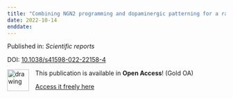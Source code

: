 ```yaml
---
title: "Combining NGN2 programming and dopaminergic patterning for a rapid and efficient generation of hiPSC-derived midbrain neurons."
date: 2022-10-14
enddate:
---
```


Published in: *Scientific reports*

DOI: [10.1038/s41598-022-22158-4](https://doi.org/10.1038/s41598-022-22158-4)

<img src="https://upload.wikimedia.org/wikipedia/commons/thumb/7/77/Open_Access_logo_PLoS_transparent.svg/800px-Open_Access_logo_PLoS_transparent.svg.png" alt="drawing" width="50" align="left"/> &nbsp;&nbsp;&nbsp;This publication is available in **Open Access**! (Gold OA)

&nbsp;&nbsp;&nbsp;<a href="https://www.nature.com/articles/s41598-022-22158-4.pdf">Access it freely here</a>

